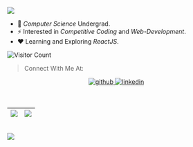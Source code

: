 ![](TITLE_.gif)

- 🔭 *Computer Science* Undergrad.
- ⚡ Interested in _*Competitive Coding*_ and _*Web-Development*_.
- ❤️ Learning and Exploring _*ReactJS*_.
  
 ![Visitor Count](https://profile-counter.glitch.me/wadermanasi/count.svg)

> Connect With Me At:

<p align="center">
<a href="https://github.com/WaderManasi/" target="_blank">
  <img src=https://img.shields.io/badge/github-%2324292e.svg?&style=for-the-badge&logo=github&logoColor=white alt=github style="margin-bottom: 5px;" />
</a>

<a href="https://www.linkedin.com/in/manasiwader/" target="_blank">
  <img src=https://img.shields.io/badge/linkedin-%231E77B5.svg?&style=for-the-badge&logo=linkedin&logoColor=white alt=linkedin style="margin-bottom: 5px;" />
</a>
</p>

<br />


|<img  src="https://github-readme-stats.vercel.app/api?username=wadermanasi&show_icons=true&theme=highcontrast"/>|<img  src="https://github-readme-streak-stats.herokuapp.com/?user=WaderManasi&theme=highcontrast&ring=cccc00&fire=cccc00&currStreakLabel=00e6e6&sideLabels=e6e600"/>|
|---|---|


<br/>

<img src="https://github-readme-stats.vercel.app/api/top-langs/?username=Wadermanasi&layout=compact&title_color=000&text_color=000&bg_color=e6e6e6&langs_count=8&hide_border=false&hide=Ruby,Batchfile" />
